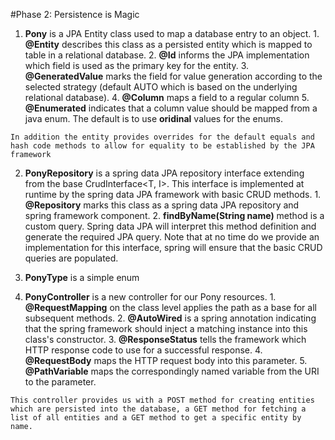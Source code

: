 #Phase 2: Persistence is Magic
  1. **Pony** is a JPA Entity class used to map a database entry to an object.
    1. **@Entity** describes this class as a persisted entity which is mapped to table in a relational database.
    2. **@Id** informs the JPA implementation which field is used as the primary key for the entity.
    3. **@GeneratedValue** marks the field for value generation according to the selected strategy (default AUTO which is based on the underlying relational database).
    4. **@Column** maps a field to a regular column
    5. **@Enumerated** indicates that a column value should be mapped from a java enum. The default is to use **oridinal** values for the enums.

    In addition the entity provides overrides for the default equals and hash code methods to allow for equality to be established by the JPA framework

  2. **PonyRepository** is a spring data JPA repository interface extending from the base CrudInterface<T, I>. This interface is implemented at runtime by the spring data JPA framework with basic CRUD methods.
    1. **@Repository** marks this class as a spring data JPA repository and spring framework component.
    2. **findByName(String name)** method is a custom query. Spring data JPA will interpret this method definition and generate the required JPA query.
  Note that at no time do we provide an implementation for this interface, spring will ensure that the basic CRUD queries are populated.

  3. **PonyType** is a simple enum

  4. **PonyController** is a new controller for our Pony resources.
    1. **@RequestMapping** on the class level applies the path as a base for all subsequent methods.
    2. **@AutoWired** is a spring annotation indicating that the spring framework should inject a matching instance into this class's constructor.
    3. **@ResponseStatus** tells the framework which HTTP response code to use for a successful response.
    4. **@RequestBody** maps the HTTP request body into this parameter.
    5. **@PathVariable** maps the correspondingly named variable from the URI to the parameter.

    This controller provides us with a POST method for creating entities which are persisted into the database, a GET method for fetching a list of all entities and a GET method to get a specific entity by name.